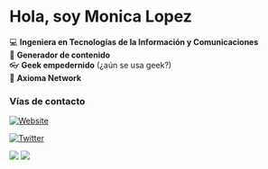 
# Hola, soy Monica Lopez

:computer: **Ingeniera en Tecnologías de la Información y Comunicaciones**  
:pencil: **Generador de contenido**  
:eyeglasses: **Geek empedernido** (¿aún se usa geek?)  
:briefcase: **Axioma Network**



### Vías de contacto

[![Website](https://img.shields.io/website?down_message=online&label=Axioma%20Network&logo=http%3A%2F%2Faxioma.network%2Fwp-content%2Fuploads%2F2020%2F08%2FIsotipo.png&style=for-the-badge&up_color=green&url=http%3A%2F%2Faxioma.network)][website]

[![Twitter](https://img.shields.io/twitter/follow/mlopezglz?style=for-the-badge)][twitter]


[<img src="https://img.icons8.com/color/48/000000/facebook-new.png"/>][facebook]
[<img src="https://img.icons8.com/color/48/000000/linkedin-circled.png"/>][linkedin]


[website]: http://axioma.network/
[twitter]: https://twitter.com/mlopezglz
[youtube]: https://www.youtube.com/c/AminEspinoza
[linkedin]: https://www.linkedin.com/in/amin-espinoza-71b24661/
[instagram]: https://www.instagram.com/aminespinoza10/
[facebook]: https://www.facebook.com/aminespinoza